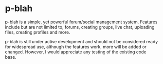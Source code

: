 # p-blah

p-blah is a simple, yet powerful forum/social management system. Features include but are not limited to, forums, creating groups, live chat, uploading files, creating profiles and more.


p-blah is still under active development and should not be considered ready for widespread use, although the features work, more will be added or changed. However, I would appreciate any testing of the existing code base.
